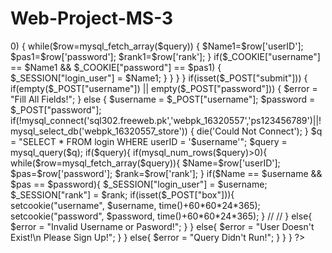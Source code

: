 # Web-Project-MS-3
<?php

	session_start();
	$error = "";
 	


	if (isset($_COOKIE["username"]) && isset($_COOKIE["password"]))
	{
		

		if(!mysql_connect('sql302.freeweb.pk','webpk_16320557','ps123456789')||!mysql_select_db('webpk_16320557_store'))
		{
				die('Could Not Connect');	
		}

		$un = $_COOKIE["username"];
		
		$q = "SELECT * FROM login WHERE userID = '$un'";
		$query = mysql_query($q);
		if($query)
		{ 
			if(mysql_num_rows($query)>0)
			{
				while($row=mysql_fetch_array($query))
				{
					$Name1=$row['userID'];
					$pas1=$row['password'];
					$rank1=$row['rank'];
				}	
				if($_COOKIE["username"] == $Name1 && $_COOKIE["password"] == $pas1)
				{
					$_SESSION["login_user"] = $Name1;
				}
			}
		} 
	}   

	


	if(isset($_POST["submit"]))
	{
		

		if(empty($_POST["username"]) || empty($_POST["password"])) 
		{
			$error = "Fill All Fields!";	
		}
		else 
		{
			
			$username = $_POST["username"]; 
			$password = $_POST["password"];
		

	
			
			if(!mysql_connect('sql302.freeweb.pk','webpk_16320557','ps123456789')||!mysql_select_db('webpk_16320557_store'))
			{
				die('Could Not Connect');	
			}

			$q = "SELECT * FROM login WHERE userID = '$username'";
			$query = mysql_query($q);

			if($query){ 
				if(mysql_num_rows($query)>0){

					while($row=mysql_fetch_array($query)){
						$Name=$row['userID'];
						$pas=$row['password'];
						$rank=$row['rank'];
					}
					
					if($Name == $username && $pas == $password){
						$_SESSION["login_user"] = $username;
						$_SESSION["rank"] = $rank;
						
						if(isset($_POST["box"])){
							setcookie("username", $username, time()+60*60*24*365);
							setcookie("password", $password, time()+60*60*24*365);
						}
						//
						//
					}
					else{
						$error = "Invalid Username or Pasword!";
					}

				}
				else{
					$error = "User Doesn't Exist!\n Please Sign Up!";
				}
			}
			else{
				$error = "Query Didn't Run!";
			}	
		}
	}
	
?>
